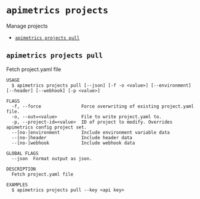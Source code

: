 `apimetrics projects`
=====================

Manage projects

* [`apimetrics projects pull`](#apimetrics-projects-pull)

## `apimetrics projects pull`

Fetch project.yaml file

```
USAGE
  $ apimetrics projects pull [--json] [-f -o <value>] [--environment] [--header] [--webhook] [-p <value>]

FLAGS
  -f, --force               Force overwriting of existing project.yaml file.
  -o, --out=<value>         File to write project.yaml to.
  -p, --project-id=<value>  ID of project to modify. Overrides apimetrics config project set.
  --[no-]environment        Include environment variable data
  --[no-]header             Include header data
  --[no-]webhook            Include webhook data

GLOBAL FLAGS
  --json  Format output as json.

DESCRIPTION
  Fetch project.yaml file

EXAMPLES
  $ apimetrics projects pull --key <api key>
```
